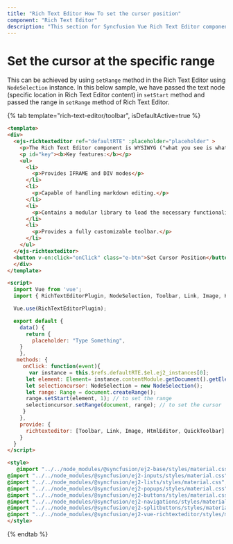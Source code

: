 ```yaml
---
title: "Rich Text Editor How To set the cursor position"
component: "Rich Text Editor"
description: "This section for Syncfusion Vue Rich Text Editor component explains on how to set the cursor postion at the specific range."
---
```


# Set the cursor at the specific range

This can be achieved by using `setRange` method in the Rich Text Editor using `NodeSelection` instance. In this below sample, we have passed the text node (specific location in Rich Text Editor content) in `setStart` method and passed the range in `setRange` method of Rich Text Editor.

{% tab template="rich-text-editor/toolbar", isDefaultActive=true %}

```html
<template>
<div>
  <ejs-richtexteditor ref="defaultRTE" :placeholder="placeholder" >
    <p>The Rich Text Editor component is WYSIWYG ("what you see is what you get") editor that provides the best user experience to create and update the content. Users can format their content using standard toolbar commands.</p>
    <p id="key"><b>Key features:</b></p>
    <ul>
      <li>
        <p>Provides IFRAME and DIV modes</p>
      </li>
      <li>
        <p>Capable of handling markdown editing.</p>
      </li>
      <li>
        <p>Contains a modular library to load the necessary functionality on demand.</p>
      </li>
      <li>
        <p>Provides a fully customizable toolbar.</p>
      </li>
    </ul>
  </ejs-richtexteditor>
  <button v-on:click="onClick" class="e-btn">Set Cursor Position</button>
  </div>
</template>

<script>
  import Vue from 'vue';
  import { RichTextEditorPlugin, NodeSelection, Toolbar, Link, Image, HtmlEditor, QuickToolbar } from '@syncfusion/ej2-vue-richtexteditor';

  Vue.use(RichTextEditorPlugin);

  export default {
    data() {
      return {
        placeholder: "Type Something",
    }
    },
   methods: {
     onClick: function(event){
       var instance = this.$refs.defaultRTE.$el.ej2_instances[0];
      let element: Element= instance.contentModule.getDocument().getElementById("key");
      let selectioncursor: NodeSelection = new NodeSelection();
      let range: Range = document.createRange();
      range.setStart(element, 1); // to set the range
      selectioncursor.setRange(document, range); // to set the cursor
     }
    },
    provide: {
      richtexteditor: [Toolbar, Link, Image, HtmlEditor, QuickToolbar]
    }
  }
</script>

<style>
   @import "../../node_modules/@syncfusion/ej2-base/styles/material.css";
@import "../../node_modules/@syncfusion/ej2-inputs/styles/material.css";
@import "../../node_modules/@syncfusion/ej2-lists/styles/material.css";
@import "../../node_modules/@syncfusion/ej2-popups/styles/material.css";
@import "../../node_modules/@syncfusion/ej2-buttons/styles/material.css";
@import "../../node_modules/@syncfusion/ej2-navigations/styles/material.css";
@import "../../node_modules/@syncfusion/ej2-splitbuttons/styles/material.css";
@import "../../node_modules/@syncfusion/ej2-vue-richtexteditor/styles/material.css";
</style>

```

{% endtab %}
